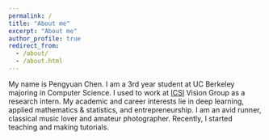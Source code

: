 ```yaml
---
permalink: /
title: "About me"
excerpt: "About me"
author_profile: true
redirect_from: 
  - /about/
  - /about.html
---
```


My name is Pengyuan Chen. I am a 3rd year student at UC Berkeley majoring in Computer Science. 
I used to work at <a href="https://www.icsi.berkeley.edu/icsi/" target="_blank">ICSI</a> Vision Group as a research intern. 
My academic and career interests lie in deep learning, applied mathematics & statistics, and entrepreneurship.
I am an avid runner, classical music lover and amateur photographer. Recently, I started teaching and making tutorials.
